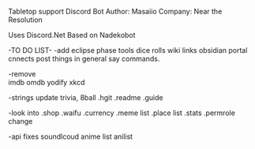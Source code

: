 Tabletop support Discord Bot
Author: Masaiio
Company: Near the Resolution

Uses Discord.Net
Based on Nadekobot

-TO DO LIST-
-add 
eclipse phase tools 
dice rolls 
wiki links
obsidian portal cnnects 
post things in general  say commands. 

-remove  
imdb omdb yodify xkcd

-strings 
update trivia, 8ball 
.hgit .readme .guide 

-look into 
.shop
.waifu 
.currency 
.meme list 
.place list 
.stats 
.permrole change 

-api fixes 
soundlcoud 
anime list 
anilist 
